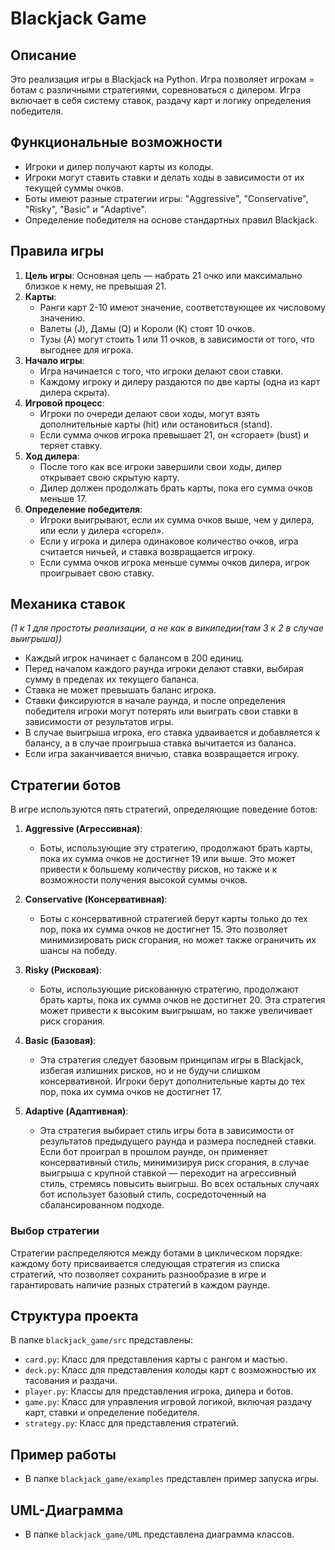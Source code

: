 # Blackjack Game


## Описание
Это реализация игры в Blackjack на Python. Игра позволяет игрокам = ботам с различными стратегиями, соревноваться с дилером. Игра включает в себя систему ставок, раздачу карт и логику определения победителя.

## Функциональные возможности
- Игроки и дилер получают карты из колоды.
- Игроки могут ставить ставки и делать ходы в зависимости от их текущей суммы очков.
- Боты имеют разные стратегии игры: "Aggressive", "Conservative", "Risky", "Basic" и "Adaptive".
- Определение победителя на основе стандартных правил Blackjack.

## Правила игры
1. **Цель игры**: Основная цель — набрать 21 очко или максимально близкое к нему, не превышая 21.
2. **Карты**:
   - Ранги карт 2-10 имеют значение, соответствующее их числовому значению.
   - Валеты (J), Дамы (Q) и Короли (K) стоят 10 очков.
   - Тузы (A) могут стоить 1 или 11 очков, в зависимости от того, что выгоднее для игрока.
3. **Начало игры**:
   - Игра начинается с того, что игроки делают свои ставки.
   - Каждому игроку и дилеру раздаются по две карты (одна из карт дилера скрыта).
4. **Игровой процесс**:
   - Игроки по очереди делают свои ходы, могут взять дополнительные карты (hit) или остановиться (stand).
   - Если сумма очков игрока превышает 21, он «сгорает» (bust) и теряет ставку.
5. **Ход дилера**:
   - После того как все игроки завершили свои ходы, дилер открывает свою скрытую карту.
   - Дилер должен продолжать брать карты, пока его сумма очков меньше 17.
6. **Определение победителя**:
   - Игроки выигрывают, если их сумма очков выше, чем у дилера, или если у дилера «сгорел».
   - Если у игрока и дилера одинаковое количество очков, игра считается ничьей, и ставка возвращается игроку.
   - Если сумма очков игрока меньше суммы очков дилера, игрок проигрывает свою ставку.

## Механика ставок
*(1 к 1 для простоты реализации, а не как в википедии(там 3 к 2 в случае выигрыша))*

- Каждый игрок начинает с балансом в 200 единиц.
- Перед началом каждого раунда игроки делают ставки, выбирая сумму в пределах их текущего баланса.
- Ставка не может превышать баланс игрока.
- Ставки фиксируются в начале раунда, и после определения победителя игроки могут потерять или выиграть свои ставки в зависимости от результатов игры.
- В случае выигрыша игрока, его ставка удваивается и добавляется к балансу, а в случае проигрыша ставка вычитается из баланса.
- Если игра заканчивается вничью, ставка возвращается игроку.

## Стратегии ботов
В игре используются пять стратегий, определяющие поведение ботов:

1. **Aggressive (Агрессивная)**:
   - Боты, использующие эту стратегию, продолжают брать карты, пока их сумма очков не достигнет 19 или выше. Это может привести к большему количеству рисков, но также и к возможности получения высокой суммы очков.

2. **Conservative (Консервативная)**:
   - Боты с консервативной стратегией берут карты только до тех пор, пока их сумма очков не достигнет 15. Это позволяет минимизировать риск сгорания, но может также ограничить их шансы на победу.

3. **Risky (Рисковая)**:
   - Боты, использующие рискованную стратегию, продолжают брать карты, пока их сумма очков не достигнет 20. Эта стратегия может привести к высоким выигрышам, но также увеличивает риск сгорания.

4. **Basic (Базовая)**:
   - Эта стратегия следует базовым принципам игры в Blackjack, избегая излишних рисков, но и не будучи слишком консервативной. Игроки берут дополнительные карты до тех пор, пока их сумма очков не достигнет 17.

5. **Adaptive (Адаптивная)**:
   - Эта стратегия выбирает стиль игры бота в зависимости от результатов предыдущего раунда и размера последней ставки.
    Если бот проиграл в прошлом раунде, он применяет консервативный стиль, минимизируя риск сгорания, в случае выигрыша с крупной ставкой — переходит на агрессивный стиль, стремясь повысить выигрыш. Во всех остальных случаях бот использует базовый стиль, сосредоточенный на сбалансированном подходе.

### Выбор стратегии
Стратегии распределяются между ботами в циклическом порядке: каждому боту присваивается следующая стратегия из списка стратегий, что позволяет сохранить разнообразие в игре и гарантировать наличие разных стратегий в каждом раунде.

## Структура проекта
В папке `blackjack_game/src` представлены:
- `card.py`: Класс для представления карты с рангом и мастью.
- `deck.py`: Класс для представления колоды карт с возможностью их тасования и раздачи.
- `player.py`: Классы для представления игрока, дилера и ботов.
- `game.py`: Класс для управления игровой логикой, включая раздачу карт, ставки и определение победителя.
- `strategy.py`: Класс для представления стратегий.

## Пример работы
- В папке `blackjack_game/examples` представлен пример запуска игры.


## UML-Диаграмма
- В папке `blackjack_game/UML` представлена диаграмма классов.
